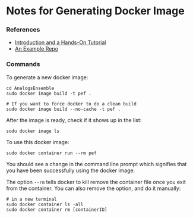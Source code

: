 # Notes for Generating Docker Image

### References
- [Introduction and a Hands-On Tutorial](https://mp.weixin.qq.com/s?__biz=MzAxODI5ODMwOA==&mid=2666542689&idx=1&sn=aa29805d628b6f41866a7977e88a235f&chksm=80dcf2cab7ab7bdc5d3a60463f9dba0d3f19af54d6a5da5d5f7bb1b737bf72903a4442accbaf&scene=21#wechat_redirect)
- [An Example Repo](https://github.com/orian/cppenv/blob/master/Dockerfile)

### Commands

To generate a new docker image:

```
cd AnalogsEnsemble
sudo docker image build -t pef .

# If you want to force docker to do a clean build
sudo docker image build --no-cache -t pef .
``` 

After the image is ready, check if it shows up in the list:

```
sodu docker image ls
```

To use this docker image:

```
sudo docker container run --rm pef
```

You should see a change in the command line prompt which signifies that you have been successfully using the docker image.

The option `--rm` tells docker to kill remove the container file once you exit from the container. You can also remove the option, and do it manually:

```
# in a new terminal
sudo docker container ls -all
sudo docker container rm [containerID]
```

